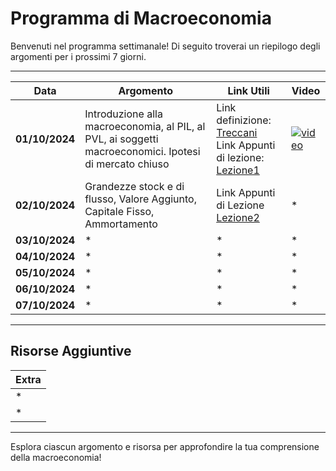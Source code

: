 # Programma di Macroeconomia

Benvenuti nel programma settimanale! Di seguito troverai un riepilogo degli argomenti per i prossimi 7 giorni.

---

| **Data**       | **Argomento**                                                          | **Link Utili**                                                                                          | **Video**                                  |
|----------------|------------------------------------------------------------------------|---------------------------------------------------------------------------------------------------------|--------------------------------------------|
| **01/10/2024** | Introduzione alla macroeconomia, al PIL, al PVL, ai soggetti macroeconomici. Ipotesi di mercato chiuso | Link definizione: [Treccani](https://www.treccani.it/enciclopedia/macroeconomia/) <br> Link Appunti di lezione: [Lezione1](https://github.com/dabi-rac/University/tree/main/1%C2%B0%20Semestre/Macro/Prima%20Lezione_First%20Lesson%201.10.2024) | [![video](https://img.youtube.com/vi/aUh7_Iy19oI/0.jpg)](https://youtu.be/aUh7_Iy19oI?si=iS3-6IC6oRi05EqM) |
| **02/10/2024** | Grandezze stock e di flusso, Valore Aggiunto, Capitale Fisso, Ammortamento | Link Appunti di Lezione [Lezione2](https://github.com/dabi-rac/University/tree/main/1°%20Semestre/Macro/Seconda%20Lezione%202.10.2024)                                                                                                     | *                                          |
| **03/10/2024** | *                                                                      | *                                                                                                       | *                                          |
| **04/10/2024** | *                                                                      | *                                                                                                       | *                                          |
| **05/10/2024** | *                                                                      | *                                                                                                       | *                                          |
| **06/10/2024** | *                                                                      | *                                                                                                       | *                                          |
| **07/10/2024** | *                                                                      | *                                                                                                       | *                                          |

---

## Risorse Aggiuntive

| **Extra**                       |
|---------------------------------|
| *                               |
| *                               |

---

Esplora ciascun argomento e risorsa per approfondire la tua comprensione della macroeconomia!
